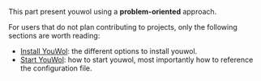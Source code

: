 This part present youwol using a **problem-oriented** approach.

For users that do not plan contributing to projects, only the following sections are worth reading:

-   [Install YouWol](@nav/how-to/install-youwol): the different options to install youwol.
-   [Start YouWol](@nav/how-to/start-youwol): how to start youwol, most importantly how to reference the configuration file.

<!--
For developers, the following sections are relevant:

*  [Publishing projects](projects/README.md): This is where to go to start publishing projects, from raw
   web application to backends services, the sections will get you there step by step.
*  [Use the developer portal](dev-portal-usage.md): The developer portal is the native dashboard for developer,
it gathers information about your environment, allows to bring your projects into the ecosystem, and more.
This section provide an overview of it.
*  [Configuration](configuration/README.md): Central to the developers is the configuration of the server, e.g.
where to find the projects on the disk, specify the remote ecosystem to connect with, provide additional end-points,
add middleware... This section is itself divided in multiple topics fitting the usual different needs.
-->
